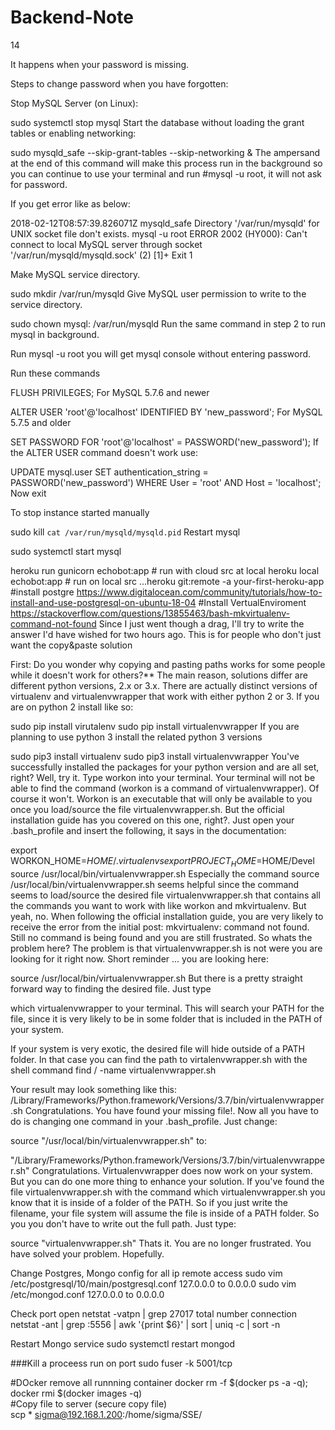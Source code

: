 # Backend-Note
14

It happens when your password is missing.

Steps to change password when you have forgotten:

Stop MySQL Server (on Linux):

sudo systemctl stop mysql
Start the database without loading the grant tables or enabling networking:

sudo mysqld_safe --skip-grant-tables --skip-networking &
The ampersand at the end of this command will make this process run in the
background so you can continue to use your terminal and run #mysql -u root, it will not ask for password.

If you get error like as below:

2018-02-12T08:57:39.826071Z mysqld_safe Directory '/var/run/mysqld' for UNIX
socket file don't exists. mysql -u root ERROR 2002 (HY000): Can't connect to local MySQL server through socket
'/var/run/mysqld/mysqld.sock' (2) [1]+ Exit 1

Make MySQL service directory.

sudo mkdir /var/run/mysqld
Give MySQL user permission to write to the service directory.

sudo chown mysql: /var/run/mysqld
Run the same command in step 2 to run mysql in background.

Run mysql -u root you will get mysql console without entering password.

Run these commands

FLUSH PRIVILEGES;
For MySQL 5.7.6 and newer

ALTER USER 'root'@'localhost' IDENTIFIED BY 'new_password';
For MySQL 5.7.5 and older

SET PASSWORD FOR 'root'@'localhost' = PASSWORD('new_password');
If the ALTER USER command doesn't work use:

UPDATE mysql.user SET authentication_string = PASSWORD('new_password')     WHERE User = 'root' AND Host = 'localhost';
Now exit

To stop instance started manually

sudo kill `cat /var/run/mysqld/mysqld.pid`
Restart mysql

sudo systemctl start mysql


heroku run gunicorn echobot:app # run with cloud src at local
heroku local echobot:app # run on local src
...heroku git:remote -a your-first-heroku-app
#install postgre
https://www.digitalocean.com/community/tutorials/how-to-install-and-use-postgresql-on-ubuntu-18-04
#Install VertualEnviroment
https://stackoverflow.com/questions/13855463/bash-mkvirtualenv-command-not-found
Since I just went though a drag, I'll try to write the answer I'd have wished for two hours ago. This is for people who don't just want the copy&paste solution

First: Do you wonder why copying and pasting paths works for some people while it doesn't work for others?** The main reason, solutions differ are different python versions, 2.x or 3.x. There are actually distinct versions of virtualenv and virtualenvwrapper that work with either python 2 or 3. If you are on python 2 install like so:

sudo pip install virutalenv
sudo pip install virtualenvwrapper
If you are planning to use python 3 install the related python 3 versions

sudo pip3 install virtualenv
sudo pip3 install virtualenvwrapper
You've successfully installed the packages for your python version and are all set, right? Well, try it. Type workon into your terminal. Your terminal will not be able to find the command (workon is a command of virtualenvwrapper). Of course it won't. Workon is an executable that will only be available to you once you load/source the file virtualenvwrapper.sh. But the official installation guide has you covered on this one, right?. Just open your .bash_profile and insert the following, it says in the documentation:

export WORKON_HOME=$HOME/.virtualenvs
export PROJECT_HOME=$HOME/Devel
source /usr/local/bin/virtualenvwrapper.sh
Especially the command source /usr/local/bin/virtualenvwrapper.sh seems helpful since the command seems to load/source the desired file virtualenvwrapper.sh that contains all the commands you want to work with like workon and mkvirtualenv. But yeah, no. When following the official installation guide, you are very likely to receive the error from the initial post: mkvirtualenv: command not found. Still no command is being found and you are still frustrated. So whats the problem here? The problem is that virtualenvwrapper.sh is not were you are looking for it right now. Short reminder ... you are looking here:

source /usr/local/bin/virtualenvwrapper.sh
But there is a pretty straight forward way to finding the desired file. Just type

which virtualenvwrapper
to your terminal. This will search your PATH for the file, since it is very likely to be in some folder that is included in the PATH of your system.

If your system is very exotic, the desired file will hide outside of a PATH folder. In that case you can find the path to virtalenvwrapper.sh with the shell command find / -name virtualenvwrapper.sh

Your result may look something like this: /Library/Frameworks/Python.framework/Versions/3.7/bin/virtualenvwrapper.sh Congratulations. You have found your missing file!. Now all you have to do is changing one command in your .bash_profile. Just change:

source "/usr/local/bin/virtualenvwrapper.sh"
to:

"/Library/Frameworks/Python.framework/Versions/3.7/bin/virtualenvwrapper.sh"
Congratulations. Virtualenvwrapper does now work on your system. But you can do one more thing to enhance your solution. If you've found the file virtualenvwrapper.sh with the command which virtualenvwrapper.sh you know that it is inside of a folder of the PATH. So if you just write the filename, your file system will assume the file is inside of a PATH folder. So you you don't have to write out the full path. Just type:

source "virtualenvwrapper.sh"
Thats it. You are no longer frustrated. You have solved your problem. Hopefully.

Change Postgres, Mongo config for all ip remote access
sudo vim /etc/postgresql/10/main/postgresql.conf
127.0.0.0 to 0.0.0.0
sudo vim /etc/mongod.conf 
127.0.0.0 to 0.0.0.0

Check port open
netstat -vatpn | grep 27017
total number connection
netstat -ant | grep :5556 | awk '{print $6}' | sort | uniq -c | sort -n

Restart Mongo service
sudo systemctl restart mongod

###Kill a proceess run on port
sudo fuser -k 5001/tcp

#DOcker remove all runnning container
docker rm -f $(docker ps -a -q); docker rmi $(docker images -q)  
#Copy file to server (secure copy file)  
 scp * sigma@192.168.1.200:/home/sigma/SSE/
